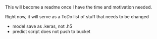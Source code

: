 This will become a readme once I have the time and motivation needed.

Right now, it will serve as a ToDo list of stuff that needs to be changed

- model save as .keras, not .h5
- predict script does not push to bucket
